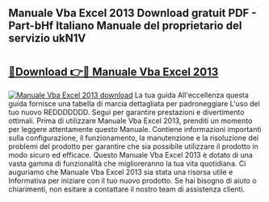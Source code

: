 ## Manuale Vba Excel 2013 Download gratuit PDF - Part-bHf Italiano Manuale del proprietario del servizio ukN1V

# <h2><a href="http://dfafl5.blite.top/?on=Manuale+Vba+Excel+2013">🔗Download 👉🔴 Manuale Vba Excel 2013</a></h2>

[![Manuale Vba Excel 2013 download](https://i.imgur.com/lujVjoI.png)](http://dfafl5.blite.top/?on=Manuale+Vba+Excel+2013)
La tua guida All'eccellenza questa guida fornisce una tabella di marcia dettagliata per padroneggiare L'uso del tuo nuovo REDDDDDDD. Segui per garantire prestazioni e divertimento ottimali. Prima di utilizzare Manuale Vba Excel 2013, prenditi un momento per leggere attentamente questo Manuale. Contiene informazioni importanti sulla configurazione, il funzionamento, la manutenzione e la risoluzione dei problemi del prodotto per garantire che sia possibile utilizzare il prodotto in modo sicuro ed efficace. Questo Manuale Vba Excel 2013 è dotato di una vasta gamma di funzionalità che miglioreranno la tua vita quotidiana. Ci auguriamo che Manuale Vba Excel 2013 sia stata una risorsa utile e Informativa per iniziare con il tuo nuovo prodotto. Se hai bisogno di aiuto o chiarimenti, non esitare a contattare il nostro team di assistenza clienti.
